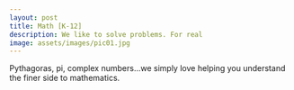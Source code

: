 ```yaml
---
layout: post
title: Math [K-12]
description: We like to solve problems. For real
image: assets/images/pic01.jpg
---
```


Pythagoras, pi, complex numbers...we simply love helping you understand the finer side to mathematics. 